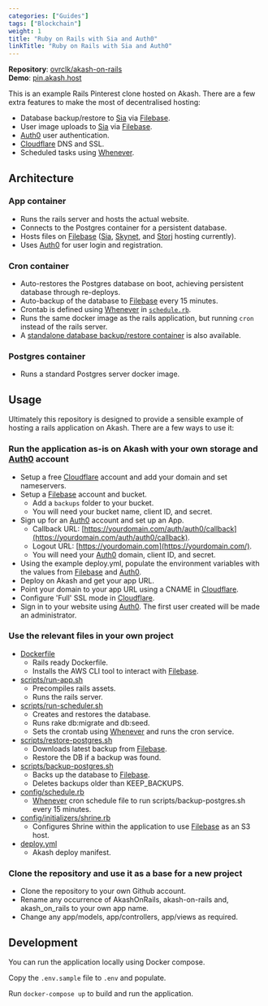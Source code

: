 ```yaml
---
categories: ["Guides"]
tags: ["Blockchain"]
weight: 1
title: "Ruby on Rails with Sia and Auth0"
linkTitle: "Ruby on Rails with Sia and Auth0"
---
```




**Repository**: [ovrclk/akash-on-rails](https://github.com/ovrclk/akash-on-rails)\
**Demo**: [pin.akash.host](https://pin.akash.host/)

This is an example Rails Pinterest clone hosted on Akash. There are a few extra features to make the most of decentralised hosting:

* Database backup/restore to [Sia](https://sia.tech/) via [Filebase](https://filebase.com/).
* User image uploads to [Sia](https://sia.tech/) via [Filebase](https://filebase.com/).
* [Auth0](https://auth0.com/) user authentication.
* [Cloudflare](https://www.cloudflare.com/) DNS and SSL.
* Scheduled tasks using [Whenever](https://github.com/javan/whenever).

## Architecture

### App container

* Runs the rails server and hosts the actual website.
* Connects to the Postgres container for a persistent database.
* Hosts files on [Filebase](https://filebase.com/) ([Sia](https://sia.tech/), [Skynet](https://siasky.net/), and [Storj](https://www.storj.io/) hosting currently).
* Uses [Auth0](https://auth0.com/) for user login and registration.

### Cron container

* Auto-restores the Postgres database on boot, achieving persistent database through re-deploys.
* Auto-backup of the database to [Filebase](https://filebase.com/) every 15 minutes.
* Crontab is defined using [Whenever](https://github.com/javan/whenever) in [`schedule.rb`](https://github.com/ovrclk/akash-on-rails/blob/master/config/schedule.rb).
* Runs the same docker image as the rails application, but running `cron` instead of the rails server.
* A [standalone database backup/restore container](https://github.com/ovrclk/akash-postgres-restore) is also available.

### Postgres container

* Runs a standard Postgres server docker image.

## Usage

Ultimately this repository is designed to provide a sensible example of hosting a rails application on Akash. There are a few ways to use it:

### Run the application as-is on Akash with your own storage and [Auth0](https://auth0.com/) account

* Setup a free [Cloudflare](https://www.cloudflare.com/) account and add your domain and set nameservers.
* Setup a [Filebase](https://filebase.com/) account and bucket.
  * Add a `backups` folder to your bucket.
  * You will need your bucket name, client ID, and secret.
* Sign up for an [Auth0](https://auth0.com/) account and set up an App.
  * Callback URL: [https://yourdomain.com/auth/auth0/callback](https://yourdomain.com/auth/auth0/callback).
  * Logout URL: [https://yourdomain.com](https://yourdomain.com/).
  * You will need your [Auth0](https://auth0.com/) domain, client ID, and secret.
* Using the example deploy.yml, populate the environment variables with the values from [Filebase](https://filebase.com/) and [Auth0](https://auth0.com/).
* Deploy on Akash and get your app URL.
* Point your domain to your app URL using a CNAME in [Cloudflare](https://www.cloudflare.com/).
* Configure 'Full' SSL mode in [Cloudflare](https://www.cloudflare.com/).
* Sign in to your website using [Auth0](https://auth0.com/). The first user created will be made an administrator.

### Use the relevant files in your own project

* [Dockerfile](https://github.com/ovrclk/akash-on-rails/blob/master/Dockerfile)
  * Rails ready Dockerfile.
  * Installs the AWS CLI tool to interact with [Filebase](https://filebase.com/).
* [scripts/run-app.sh](https://github.com/ovrclk/akash-on-rails/blob/master/scripts/run-app.sh)
  * Precompiles rails assets.
  * Runs the rails server.
* [scripts/run-scheduler.sh](https://github.com/ovrclk/akash-on-rails/blob/master/scripts/run-scheduler.sh)
  * Creates and restores the database.
  * Runs rake db:migrate and db:seed.
  * Sets the crontab using [Whenever](https://github.com/javan/whenever) and runs the cron service.
* [scripts/restore-postgres.sh](https://github.com/ovrclk/akash-on-rails/blob/master/scripts/restore-postgres.sh)
  * Downloads latest backup from [Filebase](https://filebase.com/).
  * Restore the DB if a backup was found.
* [scripts/backup-postgres.sh](https://github.com/ovrclk/akash-on-rails/blob/master/scripts/backup-postgres.sh)
  * Backs up the database to [Filebase](https://filebase.com/).
  * Deletes backups older than KEEP\_BACKUPS.
* [config/schedule.rb](https://github.com/ovrclk/akash-on-rails/blob/master/config/schedule.rb)
  * [Whenever](https://github.com/javan/whenever) cron schedule file to run scripts/backup-postgres.sh every 15 minutes.
* [config/initializers/shrine.rb](https://github.com/ovrclk/akash-on-rails/blob/master/config/initializers/shrine.rb)
  * Configures Shrine within the application to use [Filebase](https://filebase.com/) as an S3 host.
* [deploy.yml](https://github.com/ovrclk/akash-on-rails/blob/master/deploy.yml)
  * Akash deploy manifest.

### Clone the repository and use it as a base for a new project

* Clone the repository to your own Github account.
* Rename any occurrence of AkashOnRails, akash-on-rails and, akash\_on\_rails to your own app name.
* Change any app/models, app/controllers, app/views as required.

## Development

You can run the application locally using Docker compose.

Copy the `.env.sample` file to `.env` and populate.

Run `docker-compose up` to build and run the application.